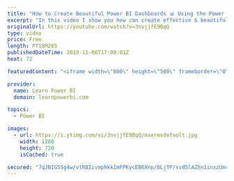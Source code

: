 ```yaml
---
title: "How to Create Beautiful Power BI Dashboards 📊 Using the Power Pattern⚡"
excerpt: "In this video I show you how can create effective & beautiful Power BI Dashboards, using our unique Power Pattern! To learn more or to get additional help with your Power BI Dashboard, please visit https://www.LearnPowerBI.com/makeover  Power Pattern is a battle-tested approach based on the best principles"
originalUrl: https://youtube.com/watch?v=3nvjjfE9BqQ
type: video
price: Free
length: PT18M28S
publishedDateTime: 2019-11-06T17:00:01Z
heat: 72

featuredContent: "<iframe width=\"800\" height=\"500\" frameborder=\"0\" src=\"https://www.youtube.com/embed/3nvjjfE9BqQ\" allow=\"accelerometer; autoplay; encrypted-media; gyroscope; picture-in-picture\" allowfullscreen></iframe>"

provider:
  name: Learn Power BI
  domain: learnpowerbi.com

topics:
  - Power BI

images:
  - url: https://i.ytimg.com/vi/3nvjjfE9BqQ/maxresdefault.jpg
    width: 1280
    height: 720
    isCached: true

secured: "7qJBIG5Sg4w/vtRBIivmphkkImPPKycEB6Xnp/6LjTP/xvd5lAZhn1inszUmc+7fh3HcbgU69yTvNdguM6DF9EwGBz/g5TzqFYuqaFrdnNUAd9FCKQR7v5GDyHL6uNydir5IE4G+tJ1zFNFguBUVHHSJ/5wVctSlmuJZ8OpUjEcnNadPDKuBOMkpoKvnZScQX56Bn9sj16tSNTRmZPO2tt9aGpUxz4sLRjh08cxsxZGHCiEuO5zn7kZLd11oiV/jeigN4Bee0G42wMUaKMm1odNGVYP9aTLgcrutp4KQmFmnOs+FeLTURr6jyCBG4q1zU2B5hivu17RFdYaDsS4xTuinsCovZxusFVA9FtldTqxaDXfwKrqsqzU5+PGSX2ZaxKWTXmtNzVC6ETHseAe9Jw==;jtK45lLxYXJhossSMDFOug=="
---
```


